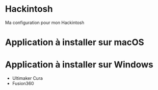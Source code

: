 # Hackintosh
Ma configuration pour mon Hackintosh

# Application à installer sur macOS

# Application à installer sur Windows

- Ultimaker Cura
- Fusion360
